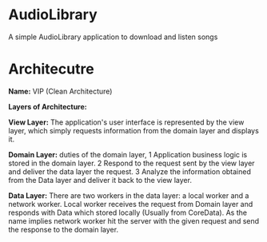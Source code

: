# AudioLibrary
A simple AudioLibrary application to download and listen songs

# Architecutre
**Name:** VIP (Clean Architecture)

**Layers of Architecture:**

**View Layer:** The application's user interface is represented by the view layer, which simply requests information from the domain layer and displays it.

**Domain Layer:** duties of the domain layer,
 1 Application business logic is stored in the domain layer.
 2 Respond to the request sent by the view layer and deliver the data layer the request.
 3 Analyze the information obtained from the Data layer and deliver it back to the view layer.
 
**Data Layer:** There are two workers in the data layer: a local worker and a network worker. Local worker receives the request from Domain layer and responds with Data which stored locally (Usually from CoreData). As the name implies network worker hit the server with the given request and send the response to the domain layer.
